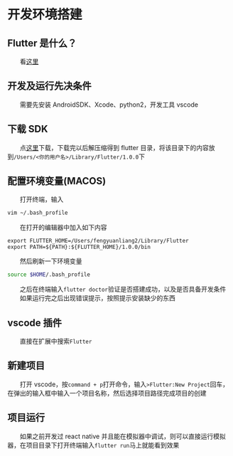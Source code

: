 # 开发环境搭建

## Flutter 是什么？

&emsp;&emsp;看[这里](https://flutterchina.club)

## 开发及运行先决条件

&emsp;&emsp;需要先安装 AndroidSDK、Xcode、python2，开发工具 vscode

## 下载 SDK

&emsp;&emsp;点[这里](https://storage.googleapis.com/flutter_infra/releases/stable/macos/flutter_macos_v1.0.0-stable.zip)下载，下载完以后解压缩得到 flutter 目录，将该目录下的内容放到`/Users/<你的用户名>/Library/Flutter/1.0.0`下

## 配置环境变量(MACOS)

&emsp;&emsp;打开终端，输入

```bash
vim ~/.bash_profile
```

&emsp;&emsp;在打开的编辑器中加入如下内容

```vim
export FLUTTER_HOME=/Users/fengyuanliang2/Library/Flutter
export PATH=${PATH}:${FLUTTER_HOME}/1.0.0/bin
```

&emsp;&emsp;然后刷新一下环境变量

```bash
source $HOME/.bash_profile
```

&emsp;&emsp;之后在终端输入`flutter doctor`验证是否搭建成功，以及是否具备开发条件  
&emsp;&emsp;如果运行完之后出现错误提示，按照提示安装缺少的东西

## vscode 插件

&emsp;&emsp;直接在扩展中搜索`Flutter`

## 新建项目

&emsp;&emsp;打开 vscode，按`command + p`打开命令，输入`>Flutter:New Project`回车，在弹出的输入框中输入一个项目名称，然后选择项目路径完成项目的创建

## 项目运行

&emsp;&emsp;如果之前开发过 react native 并且能在模拟器中调试，则可以直接运行模拟器，在项目目录下打开终端输入`flutter run`马上就能看到效果
